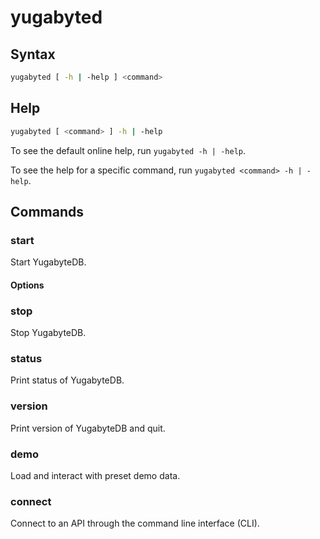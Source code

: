 



# yugabyted

## Syntax

```sh
yugabyted [ -h | -help ] <command>
```



## Help

```sh
yugabyted [ <command> ] -h | -help
```

To see the default online help, run `yugabyted -h | -help`.

To see the help for a specific command, run `yugabyted <command> -h | -help`.

## Commands

### start

Start YugabyteDB.

#### Options





### stop

Stop YugabyteDB.

### status

Print status of YugabyteDB.

### version

Print version of YugabyteDB and quit.

### demo

Load and interact with preset demo data.

### connect

Connect to an API through the command line interface (CLI).
